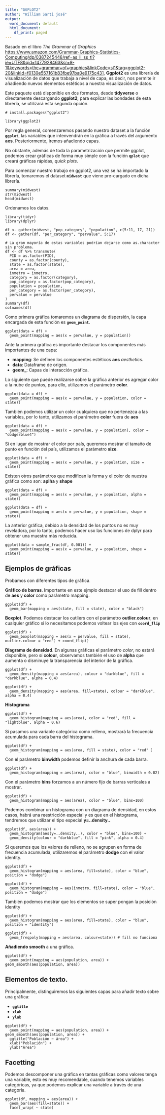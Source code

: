 ```yaml
---
title: "GGPLOT2"
author: "William Sarti josé"
output:
  word_document: default
  html_document:
    df_print: paged
---
```


Basado en el libro *The Grammar of Graphics* https://www.amazon.com/Grammar-Graphics-Statistics-Computing/dp/0387245448/ref=as_li_ss_tl?ie=UTF8&qid=1477928463&sr=8-1&keywords=the+grammar+of+graphics&linkCode=sl1&tag=ggplot2-20&linkId=f0130e557161b83fbe97ba0e9175c431, **Ggplot2** es una librería de visualización de datos que trabaja a nivel de capa, es decir, nos permite ir añadiendo nuevos elementos estéticos a nuestra visualización de datos.

Este paquete está disponible en dos formatos, desde **tidyverse** o directamente descargando **ggplot2**, para explicar las bondades de esta librería, se utilizará esta segunda opción. 

```{r}
# install.packages("ggplot2")

library(ggplot2)
```

Por regla general, comenzaremos pasando nuestro dataset a la función **`ggplot`**, las variables que intenvendrán en la gráfica a través del argumento **aes**. Posteriormente, iremos añadiendo capas.

No obstante, además de toda la parametrización que permite ggplot, podemos crear gráficas de forma muy simple con la función **`qplot`** que creará gráficas rápidas, *quick plots*.

Para comenzar nuestro trabajo en ggplot2, una vez se ha importado la librería, tomaremos el dataset **`midwest`** que viene pre-cargado en dicha librería.

```{r}
summary(midwest)
str(midwest)
head(midwest)
```

Ordenamos los datos.
```{r}
library(tidyr)
library(dplyr)

df <- gather(midwest, "pop_category", "population", c(5:11, 17, 21))
df <- gather(df, "per_category", "pervalue", 5:17)

# La gran mayoría de estas variables podrían dejarse como as.character sin problema.
df <- df %>% transmute(
  PID = as.factor(PID),
  county = as.factor(county),
  state = as.factor(state),
  area = area,
  inmetro = inmetro,
  category = as.factor(category),
  pop_category = as.factor(pop_category),
  population = population,
  per_category = as.factor(per_category),
  pervalue = pervalue
)
summary(df)
colnames(df)
```

Como primera gráfica tomaremos un diagrama de dispersión, la capa encargada de esta función es **`geom_point`**.

```{r}
ggplot(data = df) +
  geom_point(mapping = aes(x = pervalue, y = population))
```

Ante la primera gráfica es importante destacar los componentes más importantes de una capa:

* **mapping**: Se definen los componentes estéticos **aes** *aesthetics*.
* **data**: Dataframe de origen.
* **geom_**: Capas de interacción gráfica.

Lo siguiente que puede realizarse sobre la gráfica anterior es agregar color a la nube de puntos, para ello, utilizamos el parámetro **color**. 

```{r}
ggplot(data = df) +
  geom_point(mapping = aes(x = pervalue, y = population, color = state))
```

También podemos utilizar un color cualquiera que no pertenezca a las variables, por lo tanto, utilizamos el parámetro **color** fuera de **aes**

```{r}
ggplot(data = df) +
  geom_point(mapping = aes(x = pervalue, y = population), color = "dodgerblue4")
```

Si en lugar de mostrar el color por país, queremos mostrar el tamaño de punto en función del país, utilizamos el parámetro **size**.

```{r}
ggplot(data = df) +
  geom_point(mapping = aes(x = pervalue, y = population, size = state))
```

Existen otros parámetros que modifican la forma y el color de nuestra gráfica como son: **aplha** y **shape**

```{r}
ggplot(data = df) +
  geom_point(mapping = aes(x = pervalue, y = population, alpha = state))
```

```{r}
ggplot(data = df) +
  geom_point(mapping = aes(x = pervalue, y = population, shape = state))
```

La anterior gráfica, debido a la densidad de los puntos no es muy reveladora, por lo tanto, podemos hacer uso las funciones de dplyr para obtener una muestra más reducida.

```{r}
ggplot(data = sample_frac(df, 0.001)) +
  geom_point(mapping = aes(x = pervalue, y = population, shape = state))
```

## Ejemplos de gráficas

Probamos con diferentes tipos de gráfica.

**Gráfico de barras**. Importante en este ejmplo destacar el uso de fill dentro de **aes** y **color** como parámetro mapping.
```{r}
ggplot(df) + 
  geom_bar(mapping = aes(state, fill = state), color = "black")
```

**Boxplot**. Podemos destacar los outliers con el parámetro **outlier.colour**, en cualquier gráfico si lo necesitamos podemos voltear los ejes con **`coord_flip`**
```{r}
ggplot(df) + 
  geom_boxplot(mapping = aes(x = pervalue, fill = state), outlier.colour = "red") + coord_flip()
```

**Diagrama de densidad**. En algunas gráficas el parámetro *color*, no estará disponible, pero sí **colour**, observamos también el uso de **alpha** que aumenta o disminuye la transparencia del interior de la gráfica.
```{r}
ggplot(df) +
  geom_density(mapping = aes(area), colour = "darkblue", fill = "darkblue", alpha = 0.4)
```

```{r}
ggplot(df) +
  geom_density(mapping = aes(area, fill=state), colour = "darkblue", alpha = 0.4)
```

**Histograma**
```{r}
ggplot(df) +
  geom_histogram(mapping = aes(area), color = "red", fill = "lightblue", alpha = 0.6)
```

Si pasamos una variable categórica como relleno, mostrará la frecuencia acumulada para cada barra del histograma.
```{r}
ggplot(df) +
  geom_histogram(mapping = aes(area, fill = state), color = "red" )
```

Con el parámetro **binwidth** podemos definir la anchura de cada barra.
```{r}
ggplot(df) +
  geom_histogram(mapping = aes(area), color = "blue", binwidth = 0.02)
```

Con el parámetro **bins** forzamos a un número fijo de barras verticales a mostrar.
```{r}
ggplot(df) +
  geom_histogram(mapping = aes(area), color = "blue", bins=100)
```

Podemos combinar un histograma con un diagrama de densidad, en estos casos, habrá una reestricción especial y es que en el histograma, tendremos que utilizar el tipo especial **y=..density..**
```{r}
ggplot(df, aes(area)) +
  geom_histogram(aes(y=..density..), color = "blue", bins=100) +
  geom_density(colour = "darkblue", fill = "pink", alpha = 0.4)
```

Si queremos que los valores de relleno, no se agrupen en forma de frecuencia acumulada, utilizaremos el parámetro **dodge** con el valor identity.
```{r}
ggplot(df) +
  geom_histogram(mapping = aes(area, fill=state), color = "blue", position = "dodge")
```

```{r}
ggplot(df) +
  geom_histogram(mapping = aes(inmetro, fill=state), color = "blue", position = "dodge")
```

También podemos mostrar que los elementos se super pongan la posición identity
```{r}
ggplot(df) +
  geom_histogram(mapping = aes(area, fill=state), color = "blue", position = "identity")
```

```{r}
ggplot(df) +
  geom_freqpoly(mapping = aes(area, colour=state)) # fill no funciona
```

**Añadiendo smooth** a una gráfica.
```{r}
ggplot(df) +
  geom_point(mapping = aes(population, area)) + geom_smooth(aes(population, area))
```

## Elementos de texto.

Principalmente, distinguiremos las siguientes capas para añadir texto sobre una gráfica:

* **`ggtitle`**
* **`xlab`**
* **`ylab`**

```{r}
ggplot(df) +
  geom_point(mapping = aes(population, area)) + geom_smooth(aes(population, area)) + 
  ggtitle("Población ~ área") + 
  xlab("Población") +
  ylab("Área")
```

## Facetting

Podemos descomponer una gráfica en tantas gráficas como valores tenga una variable, esto es muy recomendable, cuando tenemos variables categóricas, ya que podemos explicar una variable a través de una categoría.
```{r}
ggplot(df, mapping = aes(area)) +
  geom_bar(aes(fill=state)) +
  facet_wrap( ~ state)
```

